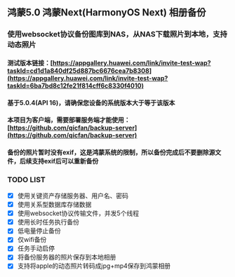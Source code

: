 ## 鸿蒙5.0 鸿蒙Next(HarmonyOS Next) 相册备份
### 使用websocket协议备份图库到NAS，从NAS下载照片到本地，支持动态照片

#### 测试版本链接：[https://appgallery.huawei.com/link/invite-test-wap?taskId=cd1d1a840df25d887bc6676cea7b8308](https://appgallery.huawei.com/link/invite-test-wap?taskId=6ba7bd8c12fe21f814cff6c8330f4010)
#### 基于5.0.4(API 16)，请确保您设备的系统版本大于等于该版本
#### 本项目为客户端，需要部署服务端才能使用：[https://github.com/qicfan/backup-server](https://github.com/qicfan/backup-server)
#### 备份的照片暂时没有exif，这是鸿蒙系统的限制，所以备份完成后不要删除源文件，后续支持exif后可以重新备份
### TODO LIST
- [x] 使用关键资产存储服务器、用户名、密码
- [x] 使用关系型数据库存储数据
- [x] 使用websocket协议传输文件，并发5个线程
- [x] 使用长时任务执行备份
- [x] 低电量停止备份
- [x] 仅wifi备份
- [x] 任务手动启停
- [x] 将备份服务器的照片保存到本地相册
- [x] 支持将apple的动态照片转码成jpg+mp4保存到鸿蒙相册
